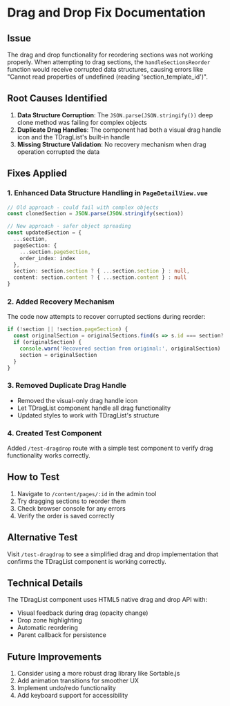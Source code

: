 # Drag and Drop Fix Documentation

## Issue
The drag and drop functionality for reordering sections was not working properly. When attempting to drag sections, the `handleSectionsReorder` function would receive corrupted data structures, causing errors like "Cannot read properties of undefined (reading 'section_template_id')".

## Root Causes Identified

1. **Data Structure Corruption**: The `JSON.parse(JSON.stringify())` deep clone method was failing for complex objects
2. **Duplicate Drag Handles**: The component had both a visual drag handle icon and the TDragList's built-in handle
3. **Missing Structure Validation**: No recovery mechanism when drag operation corrupted the data

## Fixes Applied

### 1. Enhanced Data Structure Handling in `PageDetailView.vue`

```typescript
// Old approach - could fail with complex objects
const clonedSection = JSON.parse(JSON.stringify(section))

// New approach - safer object spreading
const updatedSection = {
  ...section,
  pageSection: {
    ...section.pageSection,
    order_index: index
  },
  section: section.section ? { ...section.section } : null,
  content: section.content ? { ...section.content } : null
}
```

### 2. Added Recovery Mechanism

The code now attempts to recover corrupted sections during reorder:
```typescript
if (!section || !section.pageSection) {
  const originalSection = originalSections.find(s => s.id === section?.id)
  if (originalSection) {
    console.warn('Recovered section from original:', originalSection)
    section = originalSection
  }
}
```

### 3. Removed Duplicate Drag Handle

- Removed the visual-only drag handle icon
- Let TDragList component handle all drag functionality
- Updated styles to work with TDragList's structure

### 4. Created Test Component

Added `/test-dragdrop` route with a simple test component to verify drag functionality works correctly.

## How to Test

1. Navigate to `/content/pages/:id` in the admin tool
2. Try dragging sections to reorder them
3. Check browser console for any errors
4. Verify the order is saved correctly

## Alternative Test

Visit `/test-dragdrop` to see a simplified drag and drop implementation that confirms the TDragList component is working correctly.

## Technical Details

The TDragList component uses HTML5 native drag and drop API with:
- Visual feedback during drag (opacity change)
- Drop zone highlighting
- Automatic reordering
- Parent callback for persistence

## Future Improvements

1. Consider using a more robust drag library like Sortable.js
2. Add animation transitions for smoother UX
3. Implement undo/redo functionality
4. Add keyboard support for accessibility
